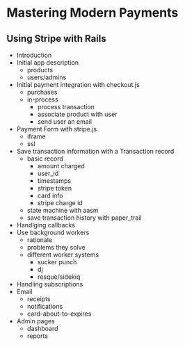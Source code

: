 # Mastering Modern Payments
## Using Stripe with Rails

* Introduction
* Initial app description
  * products
  * users/admins
* Initial payment integration with checkout.js
  * purchases
  * in-process
    * process transaction
    * associate product with user
    * send user an email
* Payment Form with stripe.js
  * iframe
  * ssl
* Save transaction information with a Transaction record
  * basic record
    * amount charged
    * user_id
    * timestamps
    * stripe token
    * card info
    * stripe charge id
  * state machine with aasm
  * save transaction history with paper_trail
* Handlging callbacks
* Use background workers
  * rationale
  * problems they solve
  * different worker systems
    * sucker punch
    * dj
    * resque/sidekiq
* Handling subscriptions
* Email
  * receipts
  * notifications
  * card-about-to-expires
* Admin pages
  * dashboard
  * reports



